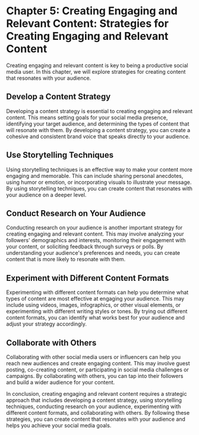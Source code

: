 Chapter 5: Creating Engaging and Relevant Content: Strategies for Creating Engaging and Relevant Content
========================================================================================================

Creating engaging and relevant content is key to being a productive social media user. In this chapter, we will explore strategies for creating content that resonates with your audience.

Develop a Content Strategy
--------------------------

Developing a content strategy is essential to creating engaging and relevant content. This means setting goals for your social media presence, identifying your target audience, and determining the types of content that will resonate with them. By developing a content strategy, you can create a cohesive and consistent brand voice that speaks directly to your audience.

Use Storytelling Techniques
---------------------------

Using storytelling techniques is an effective way to make your content more engaging and memorable. This can include sharing personal anecdotes, using humor or emotion, or incorporating visuals to illustrate your message. By using storytelling techniques, you can create content that resonates with your audience on a deeper level.

Conduct Research on Your Audience
---------------------------------

Conducting research on your audience is another important strategy for creating engaging and relevant content. This may involve analyzing your followers' demographics and interests, monitoring their engagement with your content, or soliciting feedback through surveys or polls. By understanding your audience's preferences and needs, you can create content that is more likely to resonate with them.

Experiment with Different Content Formats
-----------------------------------------

Experimenting with different content formats can help you determine what types of content are most effective at engaging your audience. This may include using videos, images, infographics, or other visual elements, or experimenting with different writing styles or tones. By trying out different content formats, you can identify what works best for your audience and adjust your strategy accordingly.

Collaborate with Others
-----------------------

Collaborating with other social media users or influencers can help you reach new audiences and create engaging content. This may involve guest posting, co-creating content, or participating in social media challenges or campaigns. By collaborating with others, you can tap into their followers and build a wider audience for your content.

In conclusion, creating engaging and relevant content requires a strategic approach that includes developing a content strategy, using storytelling techniques, conducting research on your audience, experimenting with different content formats, and collaborating with others. By following these strategies, you can create content that resonates with your audience and helps you achieve your social media goals.
